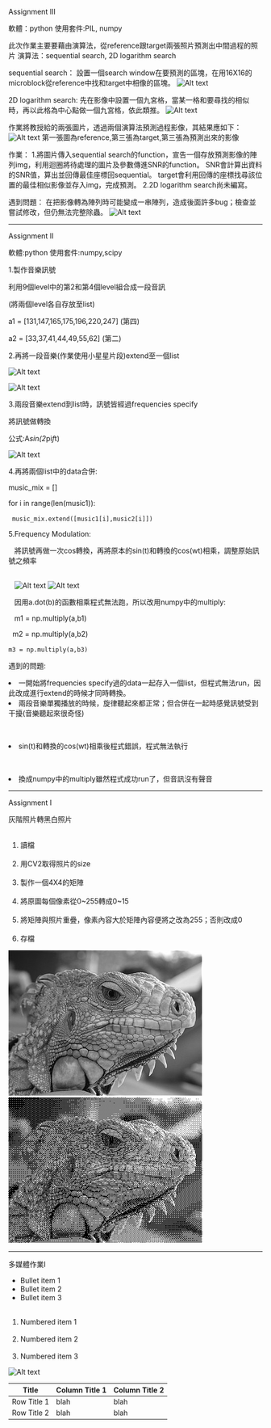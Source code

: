 Assignment III

軟體：python
使用套件:PIL, numpy

此次作業主要要藉由演算法，從reference跟target兩張照片預測出中間過程的照片
演算法：sequential search, 2D logarithm search

sequential search：
設置一個search window在要預測的區塊，在用16X16的microblock從reference中找和target中相像的區塊。
![Alt text](https://i.imgur.com/vFvqjSx.jpg)
 
2D logarithm search:
先在影像中設置一個九宮格，當某一格和要尋找的相似時，再以此格為中心點做一個九宮格，依此類推。
![Alt text](https://i.imgur.com/PgzpAtD.jpg)

作業將教授給的兩張圖片，透過兩個演算法預測過程影像，其結果應如下：
![Alt text](https://i.imgur.com/lhKaX0N.png)
第一張圖為reference,第三張為target,第三張為預測出來的影像

作業：
1.將圖片傳入sequential search的function，宣告一個存放預測影像的陣列img，利用迴圈將待處理的圖片及參數傳進SNR的function。
SNR會計算出資料的SNR值，算出並回傳最佳座標回sequential。
target會利用回傳的座標找尋該位置的最佳相似影像並存入img，完成預測。
2.2D logarithm search尚未編寫。

遇到問題：
在把影像轉為陣列時可能變成一串陣列，造成後面許多bug；檢查並嘗試修改，但仍無法完整除蟲。
![Alt text](https://i.imgur.com/lmQBM5A.jpg)

------------------------------------------------------------------------
Assignment II

軟體:python
使用套件:numpy,scipy

1.製作音樂訊號

  利用9個level中的第2和第4個level組合成一段音訊
  
 
 
  (將兩個level各自存放至list)
 
  a1 = [131,147,165,175,196,220,247] (第四)
 
  a2 = [33,37,41,44,49,55,62] (第二)
  
 
 
 2.再將一段音樂(作業使用小星星片段)extend至一個list
 
  ![Alt text](https://i.imgur.com/lmQBM5A.jpg)
 
  ![Alt text](https://i.imgur.com/VfuRDO4.jpg)
  
 
 
 3.兩段音樂extend到list時，訊號皆經過frequencies specify
 
  將訊號做轉換
 
  公式:A*sin(2*pi*f*t)
 
  ![Alt text](https://i.imgur.com/6czXeCr.jpg) 
  
 
 
 4.再將兩個list中的data合併:
 
   music_mix = []
  
  
   for i in range(len(music1)):
  
     music_mix.extend([music1[i],music2[i]])
     
     
     
5.Frequency Modulation:

    將訊號再做一次cos轉換，再將原本的sin(t)和轉換的cos(wt)相乘，調整原始訊號之頻率
    
        
    ![Alt text](https://i.imgur.com/I8QAqGn.jpg)
    ![Alt text](https://i.imgur.com/Sa4hofE.jpg)
    
    
    因用a.dot(b)的函數相乘程式無法跑，所以改用numpy中的multiply:
    
    
    m1 = np.multiply(a,b1)
    
    
    m2 = np.multiply(a,b2)
    
    
    m3 = np.multiply(a,b3)

遇到的問題:

  <li>一開始將frequencies specify過的data一起存入一個list，但程式無法run，因此改成進行extend的時候才同時轉換。</li>
 
  <li>兩段音樂單獨播放的時候，旋律聽起來都正常；但合併在一起時感覺訊號受到干擾(音樂聽起來很奇怪)</li>
  
  <li>sin(t)和轉換的cos(wt)相乘後程式錯誤，程式無法執行</li>
  
  <li>換成numpy中的multiply雖然程式成功run了，但音訊沒有聲音</li>

---------------------------------------------------------------

Assignment I

灰階照片轉黑白照片

<ol>
  <li>讀檔</li>
  <li>用CV2取得照片的size</li>
  <li>製作一個4X4的矩陣</li>
  <li>將原圖每個像素從0~255轉成0~15</li>
  <li>將矩陣與照片重疊，像素內容大於矩陣內容便將之改為255；否則改成0</li>
  <li>存檔</li>
</ol>

![Alt text](001.jpg) 
![Alt text](result.jpg)

-----------------------------------------------------------------

多媒體作業I

* Bullet item 1
* Bullet item 2
* Bullet item 3

<ol>
  <li>Numbered item 1</li>
  <li>Numbered item 2</li>
  <li>Numbered item 3</li>
</ol>
 
![Alt text](https://parentinghealthybabies.com/wp-content/uploads/2012/12/apple-16.jpg) 

| Title | Column Title 1 | Column Title 2 |
| ------| ------ | ------ |
| Row Title 1 | blah | blah |
| Row Title 2 | blah | blah |
